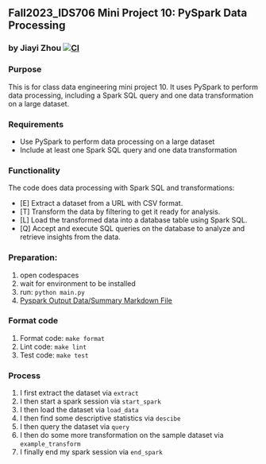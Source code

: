 ## Fall2023_IDS706 Mini Project 10: PySpark Data Processing
### by Jiayi Zhou [![CI](https://github.com/nogibjj/Fall2023_IDS706_MiniProject10_JiayiZhou/actions/workflows/cicd.yml/badge.svg)](https://github.com/nogibjj/Fall2023_IDS706_MiniProject10_JiayiZhou/actions/workflows/cicd.yml)

### Purpose
This is for class data engineering mini project 10. It uses PySpark to perform data processing, including a Spark SQL query and one data transformation on a large dataset.


### Requirements
  * Use PySpark to perform data processing on a large dataset
  * Include at least one Spark SQL query and one data transformation

### Functionality
The code does data processing with Spark SQL and transformations:
  * [E] Extract a dataset from a URL with CSV format.
  * [T] Transform the data by filtering to get it ready for analysis.
  * [L] Load the transformed data into a database table using Spark SQL.
  * [Q] Accept and execute SQL queries on the database to analyze and retrieve insights from the data.

### Preparation:
1. open codespaces
2. wait for environment to be installed
3. run: `python main.py`
4. [Pyspark Output Data/Summary Markdown File](pyspark_output.md)

### Format code
1. Format code: `make format`
2. Lint code: `make lint`
3. Test code: `make test`

### Process
1. I first extract the dataset via `extract` 
2. I then start a spark session via `start_spark`
3. I then load the dataset via `load_data`
4. I then find some descriptive statistics via `descibe`
5. I then query the dataset via `query`
6. I then do some more transformation on the sample dataset via `example_transform`
7. I finally end my spark session via `end_spark`



